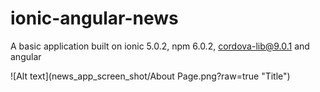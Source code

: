 # ionic-angular-news
A basic application built on ionic 5.0.2, npm 6.0.2, cordova-lib@9.0.1 and angular

![Alt text](news_app_screen_shot/About Page.png?raw=true "Title")
